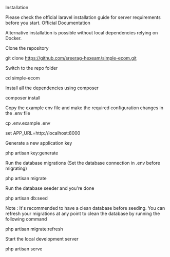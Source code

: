 Installation

Please check the official laravel installation guide for server requirements before you start. Official Documentation

Alternative installation is possible without local dependencies relying on Docker.

Clone the repository

git clone https://github.com/sreerag-hexeam/simple-ecom.git

Switch to the repo folder

cd simple-ecom

Install all the dependencies using composer

composer install

Copy the example env file and make the required configuration changes in the .env file

cp .env.example .env

set APP_URL=http://localhost:8000

Generate a new application key

php artisan key:generate

Run the database migrations (Set the database connection in .env before migrating)

php artisan migrate

Run the database seeder and you're done

php artisan db:seed

Note : It's recommended to have a clean database before seeding. You can refresh your migrations at any point to clean the database by running the following command

php artisan migrate:refresh


Start the local development server

php artisan serve

